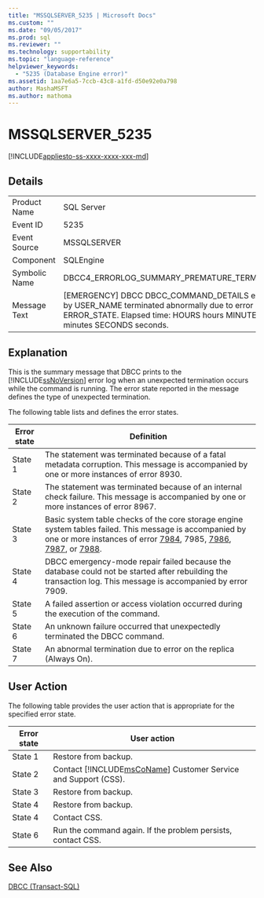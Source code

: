 ```yaml
---
title: "MSSQLSERVER_5235 | Microsoft Docs"
ms.custom: ""
ms.date: "09/05/2017"
ms.prod: sql
ms.reviewer: ""
ms.technology: supportability
ms.topic: "language-reference"
helpviewer_keywords: 
  - "5235 (Database Engine error)"
ms.assetid: 1aa7e6a5-7ccb-43c8-a1fd-d50e92e0a798
author: MashaMSFT
ms.author: mathoma
---
```

# MSSQLSERVER_5235
[!INCLUDE[appliesto-ss-xxxx-xxxx-xxx-md](../../includes/appliesto-ss-xxxx-xxxx-xxx-md.md)]
  
## Details  
  
|||  
|-|-|  
|Product Name|SQL Server|  
|Event ID|5235|  
|Event Source|MSSQLSERVER|  
|Component|SQLEngine|  
|Symbolic Name|DBCC4_ERRORLOG_SUMMARY_PREMATURE_TERMINATION|  
|Message Text|[EMERGENCY] DBCC DBCC_COMMAND_DETAILS executed by USER_NAME terminated abnormally due to error state ERROR_STATE. Elapsed time: HOURS hours MINUTES minutes SECONDS seconds.|  
  
## Explanation  
This is the summary message that DBCC prints to the [!INCLUDE[ssNoVersion](../../includes/ssnoversion-md.md)] error log when an unexpected termination occurs while the command is running. The error state reported in the message defines the type of unexpected termination.  
  
The following table lists and defines the error states.  
  
|Error state|Definition|  
|---------------|--------------|  
|State 1|The statement was terminated because of a fatal metadata corruption. This message is accompanied by one or more instances of error 8930.|  
|State 2|The statement was terminated because of an internal check failure. This message is accompanied by one or more instances of error 8967.|  
|State 3|Basic system table checks of the core storage engine system tables failed. This message is accompanied by one or more instances of error [7984](../../relational-databases/errors-events/mssqlserver-7984-database-engine-error.md), 7985, [7986](~/relational-databases/errors-events/mssqlserver-7986-database-engine-error.md), [7987](~/relational-databases/errors-events/mssqlserver-7987-database-engine-error.md), or [7988](~/relational-databases/errors-events/mssqlserver-7988-database-engine-error.md).|  
|State 4|DBCC emergency-mode repair failed because the database could not be started after rebuilding the transaction log. This message is accompanied by error 7909.|  
|State 5|A failed assertion or access violation occurred during the execution of the command.|  
|State 6|An unknown failure occurred that unexpectedly terminated the DBCC command.|  
|State 7|An abnormal termination due to error on the replica (Always On).|  
  
## User Action  
The following table provides the user action that is appropriate for the specified error state.  
  
|Error state|User action|  
|---------------|---------------|  
|State 1|Restore from backup.|  
|State 2|Contact [!INCLUDE[msCoName](../../includes/msconame-md.md)] Customer Service and Support (CSS).|  
|State 3|Restore from backup.|  
|State 4|Restore from backup.|  
|State 4|Contact CSS.|  
|State 6|Run the command again. If the problem persists, contact CSS.|  
  
## See Also  
[DBCC &#40;Transact-SQL&#41;](~/t-sql/database-console-commands/dbcc-transact-sql.md)  
  

